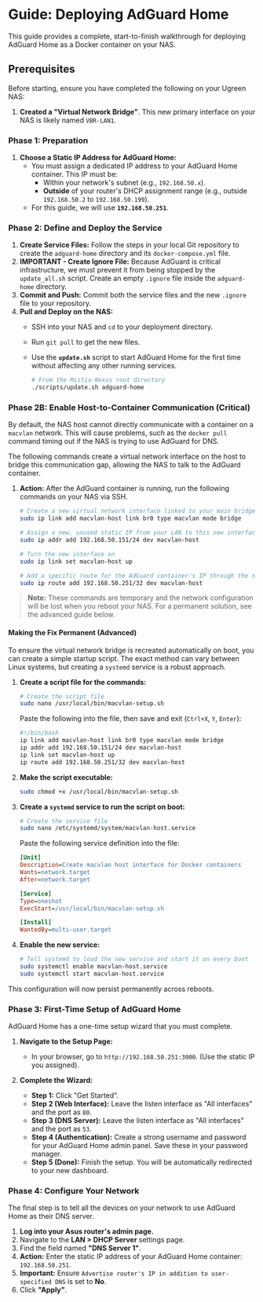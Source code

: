 # Guide: Deploying AdGuard Home

This guide provides a complete, start-to-finish walkthrough for deploying AdGuard Home as a Docker container on your NAS.

## Prerequisites

Before starting, ensure you have completed the following on your Ugreen NAS:

1. **Created a "Virtual Network Bridge"**. This new primary interface on your NAS is likely named `VBR-LAN1`.

### Phase 1: Preparation

1. **Choose a Static IP Address for AdGuard Home:**
    * You must assign a dedicated IP address to your AdGuard Home container. This IP must be:
        * Within your network's subnet (e.g., `192.168.50.x`).
        * **Outside** of your router's DHCP assignment range (e.g., outside `192.168.50.2` to `192.168.50.199`).
    * For this guide, we will use **`192.168.50.251`**.

### Phase 2: Define and Deploy the Service

1. **Create Service Files:** Follow the steps in your local Git repository to create the `adguard-home` directory and its `docker-compose.yml` file.
2. **IMPORTANT - Create Ignore File:** Because AdGuard is critical infrastructure, we must prevent it from being stopped by the `update_all.sh` script. Create an empty `.ignore` file inside the `adguard-home` directory.
3. **Commit and Push:** Commit both the service files and the new `.ignore` file to your repository.
4. **Pull and Deploy on the NAS:**
    * SSH into your NAS and `cd` to your deployment directory.
    * Run `git pull` to get the new files.
    * Use the **`update.sh`** script to start AdGuard Home for the first time without affecting any other running services.

        ```bash
        # From the Mistia-Nexus root directory
        ./scripts/update.sh adguard-home
        ```

### **Phase 2B: Enable Host-to-Container Communication (Critical)**

By default, the NAS host cannot directly communicate with a container on a `macvlan` network. This will cause problems, such as the `docker pull` command timing out if the NAS is trying to use AdGuard for DNS.

The following commands create a virtual network interface on the host to bridge this communication gap, allowing the NAS to talk to the AdGuard container.

1. **Action:** After the AdGuard container is running, run the following commands on your NAS via SSH.

    ```bash
    # Create a new virtual network interface linked to your main bridge
    sudo ip link add macvlan-host link br0 type macvlan mode bridge

    # Assign a new, unused static IP from your LAN to this new interface
    sudo ip addr add 192.168.50.151/24 dev macvlan-host

    # Turn the new interface on
    sudo ip link set macvlan-host up

    # Add a specific route for the AdGuard container's IP through the new interface
    sudo ip route add 192.168.50.251/32 dev macvlan-host
    ```

> **Note:** These commands are temporary and the network configuration will be lost when you reboot your NAS. For a permanent solution, see the advanced guide below.

#### **Making the Fix Permanent (Advanced)**

To ensure the virtual network bridge is recreated automatically on boot, you can create a simple startup script. The exact method can vary between Linux systems, but creating a `systemd` service is a robust approach.

1. **Create a script file for the commands:**

    ```bash
    # Create the script file
    sudo nano /usr/local/bin/macvlan-setup.sh
    ```

    Paste the following into the file, then save and exit (`Ctrl+X`, `Y`, `Enter`):

    ```bash
    #!/bin/bash
    ip link add macvlan-host link br0 type macvlan mode bridge
    ip addr add 192.168.50.151/24 dev macvlan-host
    ip link set macvlan-host up
    ip route add 192.168.50.251/32 dev macvlan-host
    ```

2. **Make the script executable:**

    ```bash
    sudo chmod +x /usr/local/bin/macvlan-setup.sh
    ```

3. **Create a `systemd` service to run the script on boot:**

    ```bash
    # Create the service file
    sudo nano /etc/systemd/system/macvlan-host.service
    ```

    Paste the following service definition into the file:

    ```ini
    [Unit]
    Description=Create macvlan host interface for Docker containers
    Wants=network.target
    After=network.target

    [Service]
    Type=oneshot
    ExecStart=/usr/local/bin/macvlan-setup.sh

    [Install]
    WantedBy=multi-user.target
    ```

4. **Enable the new service:**

    ```bash
    # Tell systemd to load the new service and start it on every boot
    sudo systemctl enable macvlan-host.service
    sudo systemctl start macvlan-host.service
    ```

This configuration will now persist permanently across reboots.

### Phase 3: First-Time Setup of AdGuard Home

AdGuard Home has a one-time setup wizard that you must complete.

1. **Navigate to the Setup Page:**
    * In your browser, go to `http://192.168.50.251:3000`. (Use the static IP you assigned).

2. **Complete the Wizard:**
    * **Step 1:** Click "Get Started".
    * **Step 2 (Web Interface):** Leave the listen interface as "All interfaces" and the port as `80`.
    * **Step 3 (DNS Server):** Leave the listen interface as "All interfaces" and the port as `53`.
    * **Step 4 (Authentication):** Create a strong username and password for your AdGuard Home admin panel. Save these in your password manager.
    * **Step 5 (Done):** Finish the setup. You will be automatically redirected to your new dashboard.

### **Phase 4: Configure Your Network**

The final step is to tell all the devices on your network to use AdGuard Home as their DNS server.

1. **Log into your Asus router's admin page.**
2. Navigate to the **LAN > DHCP Server** settings page.
3. Find the field named **"DNS Server 1"**.
4. **Action:** Enter the static IP address of your AdGuard Home container: `192.168.50.251`.
5. **Important:** Ensure `Advertise router's IP in addition to user-specified DNS` is set to **No**.
6. Click **"Apply"**.
